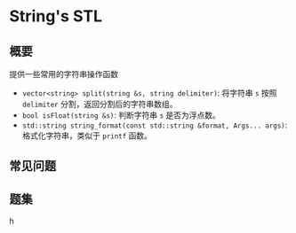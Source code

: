# String's STL

## 概要
提供一些常用的字符串操作函数

- `vector<string> split(string &s, string delimiter)`: 将字符串 `s` 按照 `delimiter` 分割，返回分割后的字符串数组。
- `bool isFloat(string &s)`: 判断字符串 `s` 是否为浮点数。
- `std::string string_format(const std::string &format, Args... args)`: 格式化字符串，类似于 `printf` 函数。

## 常见问题

## 题集
h